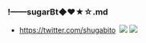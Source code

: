 ### !——sugarBt◆❤★☆.md
- https://twitter.com/shugabito
![]()
![](https://pbs.twimg.com/media/EFIgjTpUUAAF8jh?format=jpg&name=4096x4096)
![](https://pbs.twimg.com/media/EFG0k0iVAAIo2NT?format=jpg&name=4096x4096)
